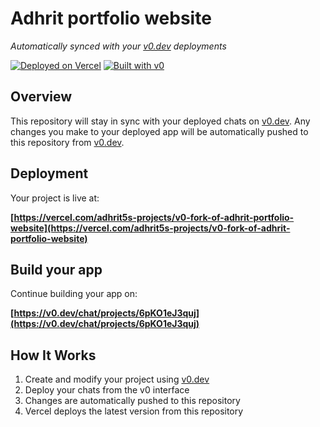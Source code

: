 # Adhrit portfolio website

*Automatically synced with your [v0.dev](https://v0.dev) deployments*

[![Deployed on Vercel](https://img.shields.io/badge/Deployed%20on-Vercel-black?style=for-the-badge&logo=vercel)](https://vercel.com/adhrit5s-projects/v0-fork-of-adhrit-portfolio-website)
[![Built with v0](https://img.shields.io/badge/Built%20with-v0.dev-black?style=for-the-badge)](https://v0.dev/chat/projects/6pKO1eJ3quj)

## Overview

This repository will stay in sync with your deployed chats on [v0.dev](https://v0.dev).
Any changes you make to your deployed app will be automatically pushed to this repository from [v0.dev](https://v0.dev).

## Deployment

Your project is live at:

**[https://vercel.com/adhrit5s-projects/v0-fork-of-adhrit-portfolio-website](https://vercel.com/adhrit5s-projects/v0-fork-of-adhrit-portfolio-website)**

## Build your app

Continue building your app on:

**[https://v0.dev/chat/projects/6pKO1eJ3quj](https://v0.dev/chat/projects/6pKO1eJ3quj)**

## How It Works

1. Create and modify your project using [v0.dev](https://v0.dev)
2. Deploy your chats from the v0 interface
3. Changes are automatically pushed to this repository
4. Vercel deploys the latest version from this repository
